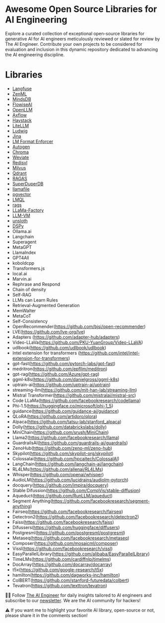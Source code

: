 # Awesome Open Source Libraries for AI Engineering
Explore a curated collection of exceptional open-source libraries for generative AI for AI engineers meticulously reviewed or slated for review by The AI Engineer. Contribute your own projects to be considered for evaluation and inclusion in this dynamic repository dedicated to advancing the AI engineering discipline.

# Libraries
* [Langfuse](libraries/langfuse.md)
* [ZenML](libraries/zenml.md)
* [MindsDB](libraries/mindsdb.md)
* [FlowiseAI](libraries/flowiseai.md)
* [OpenLLM](libraries/openllm.md)
* [Axflow](libraries/axflow.md)
* [Haystack](libraries/haystack.md)
* [LiteLLM](libraries/litellm.md)
* [Ludwig](libraries/ludwig.md)
* [Jina](libraries/jina.md)
* [LM Format Enforcer](libraries/lmformatenforcer.md)
* [Autogen](libraries/autogen.md)
* [Chroma](libraries/chroma.md)
* [Weviate](libraries/weviate.md)
* [Redisvl](libraries/redisvl.md)
* [Milvus](libraries/milvus.md)
* [Qdrant](libraries/qdrant.md)
* [RAGAS](libraries/ragas.md)
* [SuperDuperDB](libraries/superduperdb.md)
* [llamafile](libraries/llamafile.md)
* [pgvector](libraries/pgvector.md)
* [LMQL](libraries/lmql.md)
* [rags](libraries/rags.md)
* [LLaMa-Factory](libraries/llama-factory.md)
* [LLM-VM](libraries/llm-vm.md)
* [unsloth](libraries/unsloth.md)
* [DSPy](libraries/dspy.md)
* Ollama.ai
* Langchain
* Superagent
* MetaGPT
* LlamaIndex
* GPT4All
* koboldcpp
* Transformers.js
* local.ai
* Marvin.ai
* Rephrase and Respond
* Chain of density
* Self-RAG
* LLMs can Learn Rules
* Retrieval-Augmented Generation
* MemWalter
* MetaCoT
* Self-Consistency
* OpenRecommender(https://github.com/bjsi/open-recommender)
* LVE(https://github.com/lve-org/lve)
* Adapters (https://github.com/adapter-hub/adapters)
* Video-LLaVa(https://github.com/PKU-YuanGroup/Video-LLaVA)
* udlbook(https://github.com/udlbook/udlbook)
* Intel extension for transformers (https://github.com/intel/intel-extension-for-transformers)
* gpt-fast(https://github.com/pytorch-labs/gpt-fast)
* medritron(https://github.com/epfllm/meditron)
* gpt-rag(https://github.com/Azure/gpt-rag)
* ggml-k8s(https://github.com/danielgross/ggml-k8s)
* uptrain-ai(https://github.com/uptrain-ai/uptrain)
* streaming-llm(https://github.com/mit-han-lab/streaming-llm)
* Mistral Transformer(https://github.com/mistralai/mistral-src)
* Code LLaMa(https://github.com/facebookresearch/codellama)
* Phi-1.5(https://huggingface.co/microsoft/phi-1_5)
* guidance(https://github.com/guidance-ai/guidance)
* QLoRA(https://github.com/artidoro/qlora)
* Alpaca(https://github.com/tatsu-lab/stanford_alpaca)
* Dolly(https://github.com/databrickslabs/dolly)
* MiniChain(https://github.com/srush/MiniChain)
* Llama2(https://github.com/facebookresearch/llama)
* GuardrailsAI(https://github.com/guardrails-ai/guardrails)
* ZenoHub(https://github.com/zeno-ml/zeno-hub)
* Skypilot(https://github.com/skypilot-org/skypilot)
* Colossalai(https://github.com/hpcaitech/ColossalAI)
* LangChain(https://github.com/langchain-ai/langchain)
* RL4LMs(https://github.com/allenai/RL4LMs)
* Whisper(https://github.com/openai/whisper)
* AudioLM(https://github.com/lucidrains/audiolm-pytorch)
* docquery(https://github.com/impira/docquery)
* Stable Difussion(https://github.com/CompVis/stable-diffusion)
* Aqueduct(https://github.com/RunLLM/aqueduct)
* Segment Anything(https://github.com/facebookresearch/segment-anything)
* Fairseq(https://github.com/facebookresearch/fairseq)
* Detectron2(https://github.com/facebookresearch/detectron2)
* Faiss(https://github.com/facebookresearch/faiss)
* Difussers(https://github.com/huggingface/diffusers)
* Postgresml(https://github.com/postgresml/postgresml)
* Metaseq(https://github.com/facebookresearch/metaseq)
* Composer(https://github.com/mosaicml/composer)
* Vissl(https://github.com/facebookresearch/vissl)
* EasyParallelLibrary(https://github.com/alibaba/EasyParallelLibrary)
* TimeLMs(https://github.com/cardiffnlp/timelms)
* DocArray(https://github.com/docarray/docarray)
* t5x(https://github.com/google-research/t5x)
* hamilton(https://github.com/dagworks-inc/hamilton)
* ColBERT(https://github.com/stanford-futuredata/colbert)
* Tevatron(https://github.com/texttron/tevatron)




🧙🏽 Follow [The AI Engineer](https://www.linkedin.com/company/theaiengineer/) for daily insights tailored to AI engineers and subscribe to our [newsletter](http://theaiengineerco.substack.com). We are the AI community for hackers!

⚠️ If you want me to highlight your favorite AI library, open-source or not, please share it in the comments section!
